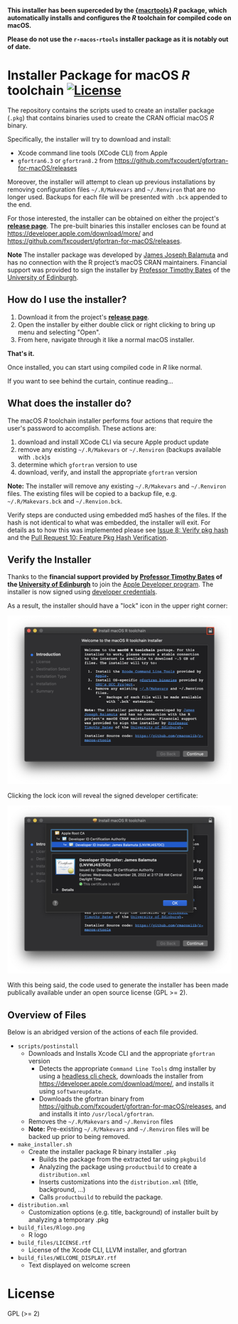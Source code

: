 **This installer has been superceded by the [{macrtools}](https://github.com/coatless-mac/macrtools) _R_ package, which automatically installs and configures the _R_ toolchain for compiled code on macOS.**

**Please do not use the `r-macos-rtools` installer package as it is notably out of date.**

# Installer Package for macOS _R_ toolchain [![License](https://img.shields.io/badge/license-GPL%20%28%3E=%202%29-brightgreen.svg?style=flat)](http://www.gnu.org/licenses/gpl-2.0.html)

The repository contains the scripts used to create an installer package (`.pkg`)
that contains binaries used to create the CRAN official macOS _R_ binary. 

Specifically, the installer will try to download and install:

- Xcode command line tools (XCode CLI) from Apple
- `gfortran6.3` or `gfortran8.2` from <https://github.com/fxcoudert/gfortran-for-macOS/releases>

Moreover, the installer will attempt to clean up previous installations by 
removing configuration files `~/.R/Makevars` and `~/.Renviron` that are no longer used. 
Backups for each file will be presented with `.bck` appended to the end. 

For those interested, the installer can be obtained
on either the project's [**release page**](https://github.com/rmacoslib/r-macos-rtools/releases/latest).
The pre-built binaries this
installer encloses can be found at <https://developer.apple.com/download/more/> and
<https://github.com/fxcoudert/gfortran-for-macOS/releases>. 

**Note** The installer package was developed by [James Joseph Balamuta](https://thecoatlessprofessor.com)
and has no connection with the R project’s macOS CRAN maintainers. 
Financial support was provided to sign the installer by 
[Professor Timothy Bates](http://www.ed.ac.uk/profile/timothy-bates) 
of the [University of Edinburgh](http://www.ed.ac.uk/).

## How do I use the installer?

1. Download it from the project's [**release page**](https://github.com/rmacoslib/r-macos-rtools/releases/latest).
2. Open the installer by either double click or right clicking to bring up menu and selecting "Open".
3. From here, navigate through it like a normal macOS installer.

**That's it.**

Once installed, you can start using compiled code in _R_ like normal.

If you want to see behind the curtain, continue reading...

## What does the installer do?

The macOS _R_ toolchain installer performs four actions that require
the user's password to accomplish. These actions are:

1. download and install XCode CLI via secure Apple product update
1. remove any existing `~/.R/Makevars` or `~/.Renviron` (backups available with `.bck`)s
1. determine which `gfortran` version to use
1. download, verify, and install the appropriate `gfortran` version

**Note:** The installer will remove any existing `~/.R/Makevars` and `~/.Renviron` files. 
The existing files will be copied to a backup file, e.g. `~/.R/Makevars.bck` and `~/.Renvion.bck`.

Verify steps are conducted using embedded md5 hashes of the files.
If the hash is not identical to what was embedded, the installer will
exit. For details as to how this was implemented please see
[Issue 8: Verify pkg hash](https://github.com/coatless/r-macos-rtools/issues/8)
and the 
[Pull Request 10: Feature Pkg Hash Verification](https://github.com/coatless/r-macos-rtools/pull/10).


## Verify the Installer

Thanks to the **financial support provided by [Professor Timothy Bates](http://www.ed.ac.uk/profile/timothy-bates) of
the [University of Edinburgh](http://www.ed.ac.uk/)** to join the [Apple Developer program](https://developer.apple.com/).
The installer is now signed using [developer credentials](https://developer.apple.com/library/content/documentation/IDEs/Conceptual/AppDistributionGuide/MaintainingCertificates/MaintainingCertificates.html).

As a result, the installer should have a "lock" icon in the upper right corner:

![Signed Installer Lock Icon](readme_img/lock_icon.png)

Clicking the lock icon will reveal the signed developer certificate:

![Signed Developer Certificate](readme_img/signed_certificate.png)

With this being said, the code used to generate the installer has been made publically available under an open source license (GPL >= 2). 

## Overview of Files

Below is an abridged version of the actions of each file provided.

- `scripts/postinstall`
   - Downloads and Installs Xcode CLI and the appropriate `gfortran` version
      - Detects the appropriate `Command Line Tools` dmg installer
	    by using a [headless cli check](https://github.com/timsutton/osx-vm-templates/blob/ce8df8a7468faa7c5312444ece1b977c1b2f77a4/scripts/xcode-cli-tools.sh#L8-L14),
		downloads the installer from <https://developer.apple.com/download/more/>,
		and installs it using `softwareupdate`.
      - Downloads the gfortran binary  from 
        <https://github.com/fxcoudert/gfortran-for-macOS/releases>, and 
        and installs it into `/usr/local/gfortran`.
   - Removes the `~/.R/Makevars` and `~/.Renviron` files 
   - **Note:** Pre-existing `~/.R/Makevars` and `~/.Renviron` files will be backed up prior to being removed. 
- `make_installer.sh`
   - Create the installer package R binary installer `.pkg`
      - Builds the package from the extracted tar using `pkgbuild` 
      - Analyzing the package using `productbuild` to create a `distribution.xml`   
	  - Inserts customizations into the `distribution.xml` (title, background, ...)
	  - Calls `productbuild` to rebuild the package.
- `distribution.xml`
   - Customization options (e.g. title, background) of installer built by analyzing a temporary .pkg
- `build_files/Rlogo.png`
   - R logo
- `build_files/LICENSE.rtf`
   - License of the Xcode CLI, LLVM installer, and gfortran
- `build_files/WELCOME_DISPLAY.rtf`
   - Text displayed on welcome screen

# License

GPL (>= 2) 
